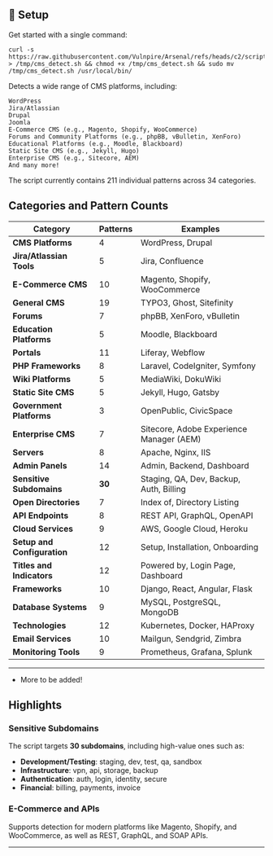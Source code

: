 ## 🚀 Setup

Get started with a single command:

```
curl -s https://raw.githubusercontent.com/Vulnpire/Arsenal/refs/heads/c2/scripts/web/basic/cms_detect/cms_detect.sh > /tmp/cms_detect.sh && chmod +x /tmp/cms_detect.sh && sudo mv /tmp/cms_detect.sh /usr/local/bin/
```

Detects a wide range of CMS platforms, including:

    WordPress
    Jira/Atlassian
    Drupal
    Joomla
    E-Commerce CMS (e.g., Magento, Shopify, WooCommerce)
    Forums and Community Platforms (e.g., phpBB, vBulletin, XenForo)
    Educational Platforms (e.g., Moodle, Blackboard)
    Static Site CMS (e.g., Jekyll, Hugo)
    Enterprise CMS (e.g., Sitecore, AEM)
    And many more!

The script currently contains 211 individual patterns across 34 categories.

## Categories and Pattern Counts

| **Category**            | **Patterns** | **Examples**                                    |
|--------------------------|--------------|------------------------------------------------|
| **CMS Platforms**        | 4            | WordPress, Drupal                              |
| **Jira/Atlassian Tools** | 5            | Jira, Confluence                              |
| **E-Commerce CMS**       | 10           | Magento, Shopify, WooCommerce                 |
| **General CMS**          | 19           | TYPO3, Ghost, Sitefinity                      |
| **Forums**               | 7            | phpBB, XenForo, vBulletin                     |
| **Education Platforms**  | 5            | Moodle, Blackboard                            |
| **Portals**              | 11           | Liferay, Webflow                              |
| **PHP Frameworks**       | 8            | Laravel, CodeIgniter, Symfony                 |
| **Wiki Platforms**       | 5            | MediaWiki, DokuWiki                           |
| **Static Site CMS**      | 5            | Jekyll, Hugo, Gatsby                          |
| **Government Platforms** | 3            | OpenPublic, CivicSpace                        |
| **Enterprise CMS**       | 7            | Sitecore, Adobe Experience Manager (AEM)      |
| **Servers**              | 8            | Apache, Nginx, IIS                            |
| **Admin Panels**         | 14           | Admin, Backend, Dashboard                     |
| **Sensitive Subdomains** | **30**       | Staging, QA, Dev, Backup, Auth, Billing       |
| **Open Directories**     | 7            | Index of, Directory Listing                   |
| **API Endpoints**        | 8            | REST API, GraphQL, OpenAPI                    |
| **Cloud Services**       | 9            | AWS, Google Cloud, Heroku                     |
| **Setup and Configuration** | 12       | Setup, Installation, Onboarding               |
| **Titles and Indicators**| 12           | Powered by, Login Page, Dashboard             |
| **Frameworks**           | 10           | Django, React, Angular, Flask                 |
| **Database Systems**     | 9            | MySQL, PostgreSQL, MongoDB                    |
| **Technologies**         | 12           | Kubernetes, Docker, HAProxy                   |
| **Email Services**       | 10           | Mailgun, Sendgrid, Zimbra                     |
| **Monitoring Tools**     | 9            | Prometheus, Grafana, Splunk                   |

---

- More to be added!

## Highlights

### **Sensitive Subdomains**
The script targets **30 subdomains**, including high-value ones such as:
- **Development/Testing**: staging, dev, test, qa, sandbox
- **Infrastructure**: vpn, api, storage, backup
- **Authentication**: auth, login, identity, secure
- **Financial**: billing, payments, invoice

### **E-Commerce and APIs**
Supports detection for modern platforms like Magento, Shopify, and WooCommerce, as well as REST, GraphQL, and SOAP APIs.

---
